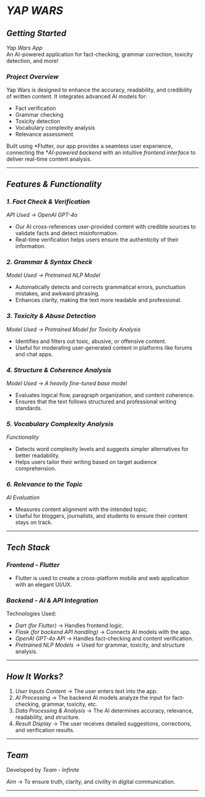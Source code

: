 # *YAP WARS*  

## *Getting Started*  
*Yap Wars App*  
An AI-powered application for fact-checking, grammar correction, toxicity detection, and more!  

### *Project Overview*  
Yap Wars is designed to enhance the accuracy, readability, and credibility of written content. It integrates advanced AI models for:
- Fact verification  
- Grammar checking  
- Toxicity detection  
- Vocabulary complexity analysis  
- Relevance assessment  

Built using *Flutter, our app provides a seamless user experience, connecting the **AI-powered backend* with an intuitive *frontend interface* to deliver real-time content analysis.  

---

## *Features & Functionality*  

### *1. Fact Check & Verification*  
*API Used → OpenAI GPT-4o*  
- Our AI cross-references user-provided content with credible sources to validate facts and detect misinformation.  
- Real-time verification helps users ensure the authenticity of their information.  

### *2. Grammar & Syntax Check*  
*Model Used → Pretrained NLP Model*  
- Automatically detects and corrects grammatical errors, punctuation mistakes, and awkward phrasing.  
- Enhances clarity, making the text more readable and professional.  

### *3. Toxicity & Abuse Detection*  
*Model Used → Pretrained Model for Toxicity Analysis*  
- Identifies and filters out toxic, abusive, or offensive content.  
- Useful for moderating user-generated content in platforms like forums and chat apps.  

### *4. Structure & Coherence Analysis*  
*Model Used → A heavily fine-tuned base model*  
- Evaluates logical flow, paragraph organization, and content coherence.  
- Ensures that the text follows structured and professional writing standards.  

### *5. Vocabulary Complexity Analysis*  
*Functionality*  
- Detects word complexity levels and suggests simpler alternatives for better readability.  
- Helps users tailor their writing based on target audience comprehension.  

### *6. Relevance to the Topic*  
*AI Evaluation*  
- Measures content alignment with the intended topic.  
- Useful for bloggers, journalists, and students to ensure their content stays on track.  

---

## *Tech Stack*  

### *Frontend - Flutter*  
- Flutter is used to create a cross-platform mobile and web application with an elegant UI/UX.  

### *Backend - AI & API Integration*  
Technologies Used:  
- *Dart (for Flutter)* → Handles frontend logic.  
- *Flask (for backend API handling)* → Connects AI models with the app.  
- *OpenAI GPT-4o API* → Handles fact-checking and content verification.  
- *Pretrained NLP Models* → Used for grammar, toxicity, and structure analysis.  

---

## *How It Works?*  
1. *User Inputs Content* → The user enters text into the app.  
2. *AI Processing* → The backend AI models analyze the input for fact-checking, grammar, toxicity, etc.  
3. *Data Processing & Analysis* → The AI determines accuracy, relevance, readability, and structure.  
4. *Result Display* → The user receives detailed suggestions, corrections, and verification results.  

---

## *Team*  
Developed by *Team - Infinite*  

*Aim* → To ensure truth, clarity, and civility in digital communication.  

---
